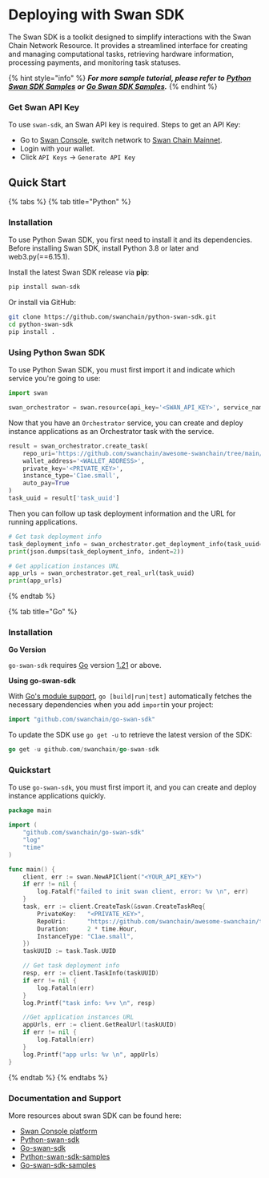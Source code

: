 # Deploying with Swan SDK

The Swan SDK is a toolkit designed to simplify interactions with the Swan Chain Network Resource. It provides a streamlined interface for creating and managing computational tasks, retrieving hardware information, processing payments, and monitoring task statuses.

{% hint style="info" %}
_**For more sample tutorial, please refer to**_ [_**Python Swan SDK Samples**_](https://github.com/swanchain/python-sdk-docs-samples) _**or**_ [_**Go Swan SDK Samples**_](https://github.com/swanchain/go-swan-sdk-samples)_**.**_
{% endhint %}

### Get Swan API Key <a href="#get-orchestrator-api-key" id="get-orchestrator-api-key"></a>

To use `swan-sdk`, an Swan API key is required. Steps to get an API Key:

* Go to [Swan Console](https://console.swanchain.io/), switch network to [Swan Chain Mainnet](https://docs.swanchain.io/network-reference/readme).
* Login with your wallet.
* Click `API Keys` -> `Generate API Key`

## Quick Start <a href="#installation" id="installation"></a>

{% tabs %}
{% tab title="Python" %}
### Installation <a href="#quickstart" id="quickstart"></a>

To use Python Swan SDK, you first need to install it and its dependencies. Before installing Swan SDK, install Python 3.8 or later and web3.py(==6.15.1).

Install the latest Swan SDK release via **pip**:

```sh
pip install swan-sdk
```

Or install via GitHub:

```sh
git clone https://github.com/swanchain/python-swan-sdk.git
cd python-swan-sdk
pip install .
```

### Using Python Swan SDK <a href="#quickstart" id="quickstart"></a>

To use Python Swan SDK, you must first import it and indicate which service you're going to use:

```python
import swan

swan_orchestrator = swan.resource(api_key='<SWAN_API_KEY>', service_name='Orchestrator')
```

Now that you have an `Orchestrator` service, you can create and deploy instance applications as an Orchestrator task with the service.

```python
result = swan_orchestrator.create_task(
    repo_uri='https://github.com/swanchain/awesome-swanchain/tree/main/hello_world',
    wallet_address='<WALLET_ADDRESS>',
    private_key='<PRIVATE_KEY>',
    instance_type='C1ae.small',
    auto_pay=True
)
task_uuid = result['task_uuid']
```

Then you can follow up task deployment information and the URL for running applications.

```python
# Get task deployment info
task_deployment_info = swan_orchestrator.get_deployment_info(task_uuid=task_uuid)
print(json.dumps(task_deployment_info, indent=2))

# Get application instances URL
app_urls = swan_orchestrator.get_real_url(task_uuid)
print(app_urls)
```
{% endtab %}

{% tab title="Go" %}
### Installation <a href="#quickstart" id="quickstart"></a>

**Go Version**

`go-swan-sdk` requires [Go](https://go.dev/) version [1.21](https://go.dev/doc/devel/release#go1.21.0) or above.

**Using go-swan-sdk**

With [Go's module support](https://go.dev/wiki/Modules#how-to-use-modules), `go [build|run|test]` automatically fetches the necessary dependencies when you add `import`in your project:

```go
import "github.com/swanchain/go-swan-sdk"
```

To update the SDK use `go get -u` to retrieve the latest version of the SDK:

```go
go get -u github.com/swanchain/go-swan-sdk
```

### Quickstart <a href="#quickstart" id="quickstart"></a>

To use `go-swan-sdk`, you must first import it, and you can create and deploy instance applications quickly.

```go
package main

import (
	"github.com/swanchain/go-swan-sdk"
	"log"
	"time"
)

func main() {
	client, err := swan.NewAPIClient("<YOUR_API_KEY>")
	if err != nil {
		log.Fatalf("failed to init swan client, error: %v \n", err)
	}
	task, err := client.CreateTask(&swan.CreateTaskReq{
		PrivateKey:   "<PRIVATE_KEY>",
		RepoUri:      "https://github.com/swanchain/awesome-swanchain/tree/main/hello_world",
		Duration:     2 * time.Hour,
		InstanceType: "C1ae.small",
	})
	taskUUID := task.Task.UUID

	// Get task deployment info
	resp, err := client.TaskInfo(taskUUID)
	if err != nil {
		log.Fatalln(err)
	}
	log.Printf("task info: %+v \n", resp)

	//Get application instances URL
	appUrls, err := client.GetRealUrl(taskUUID)
	if err != nil {
		log.Fatalln(err)
	}
	log.Printf("app urls: %v \n", appUrls)
}

```
{% endtab %}
{% endtabs %}

### Documentation and Support <a href="#documentation-and-support" id="documentation-and-support"></a>

More resources about swan SDK can be found here:

* [Swan Console platform](https://console.swanchain.io/)
* [Python-swan-sdk](../../bulders/tools/swan-sdk/1-quick-start/)
* [Go-swan-sdk](../../bulders/tools/swan-sdk/go-swan-sdk/)
* [Python-swan-sdk-samples](https://github.com/swanchain/python-swan-sdk)
* [Go-swan-sdk-samples](https://github.com/swanchain/go-swan-sdk-samples)
